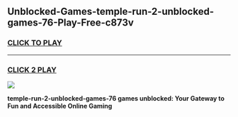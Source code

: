 
## Unblocked-Games-temple-run-2-unblocked-games-76-Play-Free-c873v
<h3>
<a href="https://premium76.site?title=temple-run-2-unblocked-games-76&ref=15A">CLICK TO PLAY</a></h3>
<hr>

<h3>
<a href="https://premium76.site?title=temple-run-2-unblocked-games-76&ref=15A">CLICK 2 PLAY</a>
  
</h3>

<a href="https://premium76.site?title=temple-run-2-unblocked-games-76&ref=15A"><img src="https://clearcache.store/games.png"></a>


**temple-run-2-unblocked-games-76 games unblocked: Your Gateway to Fun and Accessible Online Gaming**
